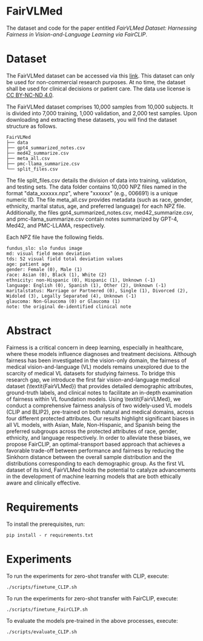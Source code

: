 # FairVLMed

The dataset and code for the paper entitled *FairVLMed Dataset: Harnessing Fairness in Vision-and-Language Learning via FairCLIP*. 

# Dataset

The FairVLMed dataset can be accessed via this [link](https://drive.google.com/drive/folders/1mwgnwnk-TTzTV9UFThwE7cAryUodUpiP?usp=sharing). This dataset can only be used for non-commercial research purposes. At no time, the dataset shall be used for clinical decisions or patient care. The data use license is [CC BY-NC-ND 4.0](https://creativecommons.org/licenses/by-nc-nd/4.0/).

The FairVLMed dataset comprises 10,000 samples from 10,000 subjects. It is divided into 7,000 training, 1,000 validation, and 2,000 test samples. Upon downloading and extracting these datasets, you will find the dataset structure as follows.

```
FairVLMed
├── data
├── gpt4_summarized_notes.csv
├── med42_summarize.csv
├── meta_all.csv
├── pmc-llama_summarize.csv
└── split_files.csv
```
The file split_files.csv details the division of data into training, validation, and testing sets. The data folder contains 10,000 NPZ files named in the format "data_xxxxxx.npz", where "xxxxxx" (e.g., 006691) is a unique numeric ID. The file meta_all.csv provides metadata (such as race, gender, ethnicity, marital status, age, and preferred language) for each NPZ file. Additionally, the files gpt4_summarized_notes.csv, med42_summarize.csv, and pmc-llama_summarize.csv contain notes summarized by GPT-4, Med42, and PMC-LLAMA, respectively.

Each NPZ file have the following fields.
```
fundus_slo: slo fundus image
md: visual field mean deviation
tds: 52 visual field total deviation values
age: patient age
gender: Female (0), Male (1)
race: Asian (0), Black (1), White (2)
ethnicity: non-Hispanic (0), Hispanic (1), Unknown (-1)
language: English (0), Spanish (1), Other (2), Unknown (-1)
maritalstatus: Marriage or Partnered (0), Single (1), Divorced (2), Widoled (3), Legally Separated (4), Unknown (-1)
glaucoma: Non-Glaucoma (0) or Glaucoma (1)
note: the original de-identified clinical note
```


# Abstract

Fairness is a critical concern in deep learning, especially in healthcare, where these models influence diagnoses and treatment decisions. Although fairness has been investigated in the vision-only domain, the fairness of medical vision-and-language (VL) models remains unexplored due to the scarcity of medical VL datasets for studying fairness. To bridge this research gap, we introduce the first fair vision-and-language medical dataset (\textit{FairVLMed}) that provides detailed demographic attributes, ground-truth labels, and clinical notes to facilitate an in-depth examination of fairness within VL foundation models. Using \textit{FairVLMed}, we conduct a comprehensive fairness analysis of two widely-used VL models (CLIP and BLIP2), pre-trained on both natural and medical domains, across four different protected attributes. Our results highlight significant biases in all VL models, with Asian, Male, Non-Hispanic, and Spanish being the preferred subgroups across the protected attributes of race, gender, ethnicity, and language respectively. In order to alleviate these biases, we propose FairCLIP, an optimal-transport based approach that achieves a favorable trade-off between performance and fairness by reducing the Sinkhorn distance between the overall sample distribution and the distributions corresponding to each demographic group. As the first VL dataset of its kind, FairVLMed holds the potential to catalyze advancements in the development of machine learning models that are both ethically aware and clinically effective.

# Requirements

To install the prerequisites, run:

```
pip install - r requirements.txt
```

# Experiments

To run the experiments for zero-shot transfer with CLIP, execute:

```
./scripts/finetune_CLIP.sh
```

To run the experiments for zero-shot transfer with FairCLIP, execute:

```
./scripts/finetune_FairCLIP.sh
```

To evaluate the models pre-trained in the above processes, execute:

```
./scripts/evaluate_CLIP.sh
```